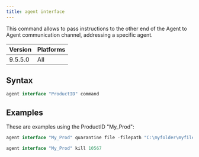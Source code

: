```yaml
---
title: agent interface
---
```


This command allows to pass instructions to the other end of the Agent to Agent communication channel, addressing a specific agent. 

Version | Platforms
--- | ---
9.5.5.0 | All

## Syntax

```actionscript
agent interface "ProductID" command
```

## Examples

These are examples using the ProductID "My_Prod":

```actionscript
agent interface "My_Prod" quarantine file -filepath "C:\myfolder\myfile.exe"
```

```actionscript
agent interface "My_Prod" kill 10567
```
